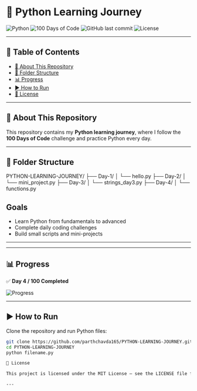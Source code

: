 # 🐍 Python Learning Journey

![Python](https://img.shields.io/badge/Python-3.x-blue?logo=python)
![100 Days of Code](https://img.shields.io/badge/Challenge-100%20Days%20of%20Code-brightgreen)
![GitHub last commit](https://img.shields.io/github/last-commit/parthchavda165/PYTHON-LEARNING-JOURNEY)
![License](https://img.shields.io/badge/License-MIT-yellow.svg)

---

## 📑 Table of Contents
- [📌 About This Repository](#-about-this-repository)
- [📂 Folder Structure](#-folder-structure)
- [📊 Progress](#-progress)
- [▶ How to Run](#-how-to-run)
- [📜 License](#-license)

---

## 📌 About This Repository
This repository contains my **Python learning journey**, where I follow the **100 Days of Code** challenge and practice Python every day.

---

## 📂 Folder Structure

PYTHON-LEARNING-JOURNEY/
├── Day-1/
│   └── hello.py
├── Day-2/
│   └── mini_project.py
├── Day-3/
│   └── strings_day3.py
├── Day-4/
│   └── functions.py

##  Goals  
-  Learn Python from fundamentals to advanced  
-  Complete daily coding challenges  
-  Build small scripts and mini-projects

---

---

## 📊 Progress
✅ **Day 4 / 100 Completed**

![Progress](https://progress-bar.dev/4/?scale=100&title=progress&width=500&color=babaca)

---

## ▶ How to Run
Clone the repository and run Python files:

```bash
git clone https://github.com/parthchavda165/PYTHON-LEARNING-JOURNEY.git
cd PYTHON-LEARNING-JOURNEY
python filename.py

📜 𝙻𝚒𝚌𝚎𝚗𝚜𝚎

𝚃𝚑𝚒𝚜 𝚙𝚛𝚘𝚓𝚎𝚌𝚝 𝚒𝚜 𝚕𝚒𝚌𝚎𝚗𝚜𝚎𝚍 𝚞𝚗𝚍𝚎𝚛 𝚝𝚑𝚎 𝙼𝙸𝚃 𝙻𝚒𝚌𝚎𝚗𝚜𝚎 – 𝚜𝚎𝚎 𝚝𝚑𝚎 𝙻𝙸𝙲𝙴𝙽𝚂𝙴 𝚏𝚒𝚕𝚎 𝚏𝚘𝚛 𝚍𝚎𝚝𝚊𝚒𝚕𝚜.

---
